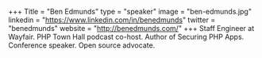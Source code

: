 +++
Title = "Ben Edmunds"
type = "speaker"
image = "ben-edmunds.jpg"
linkedin = "https://www.linkedin.com/in/benedmunds"
twitter = "benedmunds"
website = "http://benedmunds.com/"
+++
Staff Engineer at Wayfair. PHP Town Hall podcast co-host. Author of Securing PHP Apps. Conference speaker. Open source advocate.
